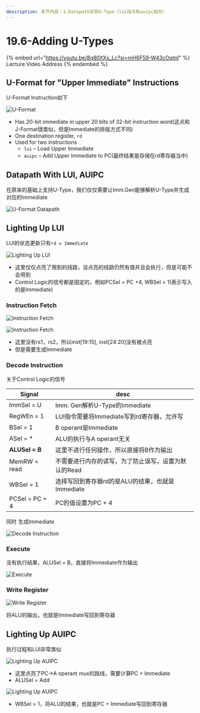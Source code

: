 ```yaml
---
description: 本节内容：1.Datapath实现U-Type（lui指令和auipc指令）
---
```


# 19.6-Adding U-Types

{% embed url="https://youtu.be/8q8l0tXs_Lc?si=mH6F59-W43cOqtnI" %}
Lecture Video Address
{% endembed %}

## U-Format for "Upper Immediate" Instructions

U-Format Instruction如下

![U-Format](../lec12-risc-v-instruction-formats-ii/.image/image-20240607203459904.png)

- Has 20-bit immediate in upper 20 bits of 32-bit instruction word(这点和J-Format很类似，但是Immediate的排版方式不同)
- One destination register, `rd`
- Used for two instructions
    - `lui` – Load Upper Immediate
    - `auipc` – Add Upper Immediate to PC(最终结果是存储在rd寄存器当中)

## Datapath With LUI, AUIPC

在原来的基础上支持U-Type，我们仅仅需要让Imm.Gen能够解析U-Type并生成对应的Immediate

![U-Format Datapath](.image/image-20240615145032522.png)

## Lighting Up LUI

LUI的状态更新只有`rd = Immediate`

![Lighting Up LUI](.image/image-20240615145101437.png)

- 这里仅仅点亮了用到的线路，没点亮的线路仍然有值并且会执行，但是可能不会用到
- Control Logic的信号都是固定的，例如PCSel = PC +4, WBSel = 1(表示写入的是Immediate)

### Instruction Fetch

![Instruction Fetch](.image/image-20240616163303346.png)

![Instruction Fetch](.image/image-20240616163307431.png)

- 这里没有rs1，rs2，所以inst[19:15], inst[24:20]没有被点亮
- 但是需要生成Immediate

### Decode Instruction

关于Control Logic的信号

| Signal         | desc                                                 |
| -------------- | ---------------------------------------------------- |
| ImmSel = U     | Imm. Gen解析U-Type的Immediate                        |
| RegWEn = 1     | LUI指令需要将Immediate写到rd寄存器，允许写           |
| BSel = 1       | B operant是Immediate                                 |
| ASel = *       | ALU的执行与A operant无关                             |
| **ALUSel = B** | 这里不进行任何操作，所以直接将B作为输出              |
| MemRW = read   | 不需要进行内存的读写，为了防止误写，设置为默认的Read |
| WBSel = 1      | 选择写回到寄存器rd的是ALU的结果，也就是Immediate     |
| PCSel = PC + 4 | PC的值设置为PC + 4                                   |

同时 生成Immediate

![Decode Instruction](.image/image-20240616163650637.png)

### Execute

没有执行结果，ALUSel = B，直接将Immediate作为输出

![Execute](.image/image-20240616163704128.png)

### Write Register

![Write Register](.image/image-20240616163716638.png)

将ALU的输出，也就是Immediate写回到寄存器

## Lighting Up AUIPC

执行过程和LUI非常类似

![Lighting Up AUIPC](.image/image-20240616163820137.png)

- 这里点亮了PC→A operant mux的路线，需要计算PC + Immediate
- ALUSel = Add

![Lighting Up AUIPC](.image/image-20240615145123703.png)

- WBSel = 1，将ALU的结果，也就是PC + Immediate写回到寄存器
